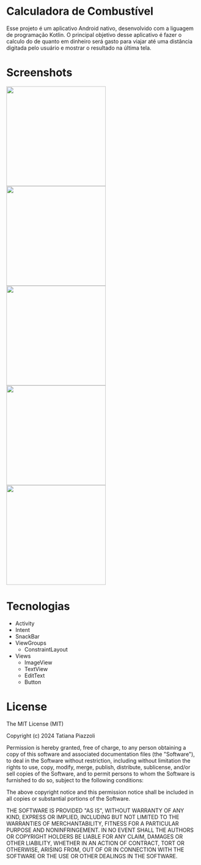 # Calculadora de Combustível

Esse projeto é um aplicativo Android nativo, desenvolvido com a liguagem de programação Kotlin. O principal objetivo desse aplicativo é fazer o calculo do de quanto em dinheiro será gasto para viajar até uma distância digitada pelo usuário e mostrar o resultado na última tela.

# Screenshots
<img src="https://github.com/user-attachments/assets/a138b58d-8983-45c5-811c-c31a2491bb52" width=260>
<img src="https://github.com/user-attachments/assets/383632d3-5784-46c8-a401-068e8dd7f7a4" width=260>
<img src="https://github.com/user-attachments/assets/69959759-1e9a-41ea-b39e-ea77efc591fa" width=260>
<img src="https://github.com/user-attachments/assets/6d489684-960e-4412-b293-ca8819114a2c" width=260>
<img src="https://github.com/user-attachments/assets/b21d8dbf-54fe-44e8-8f7c-1a5d1e8c265e" width=260>

# Tecnologias
- Activity
- Intent
- SnackBar
- ViewGroups
  - ConstraintLayout
- Views
  - ImageView
  - TextView
  - EditText
  - Button
 
# License

The MIT License (MIT)

Copyright (c) 2024 Tatiana Piazzoli

Permission is hereby granted, free of charge, to any person obtaining a copy of
this software and associated documentation files (the "Software"), to deal in
the Software without restriction, including without limitation the rights to
use, copy, modify, merge, publish, distribute, sublicense, and/or sell copies of
the Software, and to permit persons to whom the Software is furnished to do so,
subject to the following conditions:

The above copyright notice and this permission notice shall be included in all
copies or substantial portions of the Software.

THE SOFTWARE IS PROVIDED "AS IS", WITHOUT WARRANTY OF ANY KIND, EXPRESS OR
IMPLIED, INCLUDING BUT NOT LIMITED TO THE WARRANTIES OF MERCHANTABILITY, FITNESS
FOR A PARTICULAR PURPOSE AND NONINFRINGEMENT. IN NO EVENT SHALL THE AUTHORS OR
COPYRIGHT HOLDERS BE LIABLE FOR ANY CLAIM, DAMAGES OR OTHER LIABILITY, WHETHER
IN AN ACTION OF CONTRACT, TORT OR OTHERWISE, ARISING FROM, OUT OF OR IN
CONNECTION WITH THE SOFTWARE OR THE USE OR OTHER DEALINGS IN THE SOFTWARE.
